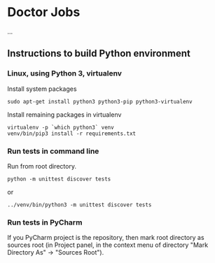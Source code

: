 # Doctor Jobs

...

## Instructions to build Python environment

### Linux, using Python 3, virtualenv

Install system packages

    sudo apt-get install python3 python3-pip python3-virtualenv

Install remaining packages in virtualenv

    virtualenv -p `which python3` venv
    venv/bin/pip3 install -r requirements.txt

### Run tests in command line

Run from root directory.

    python -m unittest discover tests

or

    ../venv/bin/python3 -m unittest discover tests

### Run tests in PyCharm

If you PyCharm project is the repository, then mark root directory as sources root (in Project panel, in the
context menu of directory "Mark Directory As" -> "Sources Root").
